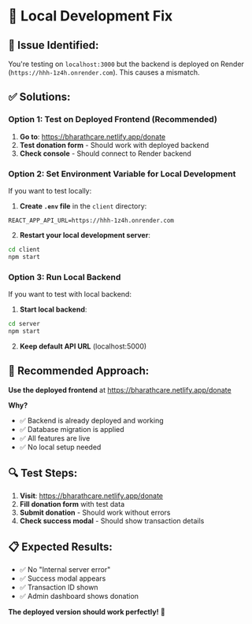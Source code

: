# 🔧 Local Development Fix

## 🚨 **Issue Identified:**
You're testing on `localhost:3000` but the backend is deployed on Render (`https://hhh-1z4h.onrender.com`). This causes a mismatch.

## ✅ **Solutions:**

### **Option 1: Test on Deployed Frontend (Recommended)**
1. **Go to**: https://bharathcare.netlify.app/donate
2. **Test donation form** - Should work with deployed backend
3. **Check console** - Should connect to Render backend

### **Option 2: Set Environment Variable for Local Development**
If you want to test locally:

1. **Create `.env` file** in the `client` directory:
```
REACT_APP_API_URL=https://hhh-1z4h.onrender.com
```

2. **Restart your local development server**:
```bash
cd client
npm start
```

### **Option 3: Run Local Backend**
If you want to test with local backend:

1. **Start local backend**:
```bash
cd server
npm start
```

2. **Keep default API URL** (localhost:5000)

## 🎯 **Recommended Approach:**

**Use the deployed frontend** at https://bharathcare.netlify.app/donate

**Why?**
- ✅ Backend is already deployed and working
- ✅ Database migration is applied
- ✅ All features are live
- ✅ No local setup needed

## 🔍 **Test Steps:**

1. **Visit**: https://bharathcare.netlify.app/donate
2. **Fill donation form** with test data
3. **Submit donation** - Should work without errors
4. **Check success modal** - Should show transaction details

## 📋 **Expected Results:**
- ✅ No "Internal server error"
- ✅ Success modal appears
- ✅ Transaction ID shown
- ✅ Admin dashboard shows donation

**The deployed version should work perfectly!** 🚀 